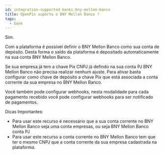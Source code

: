 ```yaml
---
id: integration-supported-banks-bny-mellon-banco
title: OpenPix suporta o BNY Mellon Banco ?
tags:
  - bank
---
```


Sim.

Com a plataforma é possível definir o BNY Mellon Banco como sua conta de depósito. Desta forma o saldo da plataforma é depositado automaticamente na sua conta BNY Mellon Banco.

Se sua empresa já tem a chave Pix CNPJ já defindo na sua conta PJ BNY Mellon Banco não precisa realizar nenhum ajuste. Para ativar basta configurar como chave de depósito a chave Pix que está associada a conta corrente da sua empresa no BNY Mellon Banco.

Você também pode configurar webhooks, nesta modalidade para cada pagamento recebido você pode configurar webhooks para ser notificado de pagamentos.

Dicas Importantes:

- Para usar este recurso é necessário que a sua conta corrente no BNY Mellon Banco seja uma conta empresas, ou seja BNY Mellon Banco conta PJ
- Para usar este recurso a conta corrente no BNY Mellon Banco tem que ter o mesmo CNPJ que a conta corrente da sua empresa cadastrada na plataforma.
